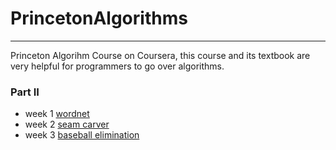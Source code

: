 # PrincetonAlgorithms
---

Princeton Algorihm Course on Coursera, this course and its textbook are very helpful for programmers to go over algorithms.


### Part II

* week 1 [wordnet](http://coursera.cs.princeton.edu/algs4/assignments/wordnet.html)
* week 2 [seam carver](http://coursera.cs.princeton.edu/algs4/assignments/seam.html)
* week 3 [baseball elimination](http://coursera.cs.princeton.edu/algs4/assignments/baseball.html)
